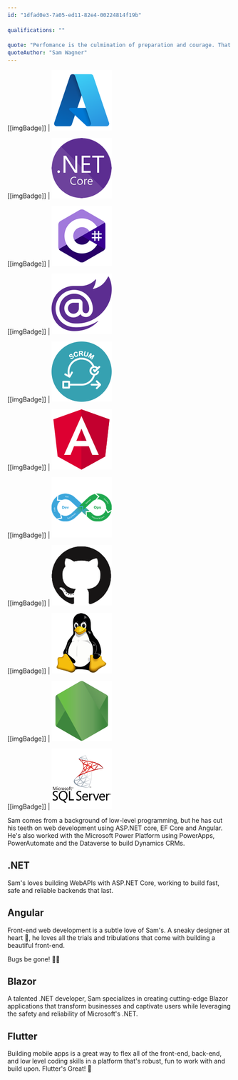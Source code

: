 ```yaml
---
id: "1dfad0e3-7a05-ed11-82e4-00224814f19b"

qualifications: ""

quote: "Perfomance is the culmination of preparation and courage. That is all."
quoteAuthor: "Sam Wagner"
---
```


[[imgBadge]]
| ![Azure](../badges/Business-microsoft-azure.png)

[[imgBadge]]
| ![.NET Core](../badges/Developer-dotnet-core.png)

[[imgBadge]]
| ![C#](../badges/Developer-c-sharp.png)

[[imgBadge]]
| ![Blazor](../badges/Developer-blazor.png)

[[imgBadge]]
| ![Scrum](../badges/Business-scrum.png)

[[imgBadge]]
| ![Angular](../badges/Developer-angular.png)

[[imgBadge]]
| ![DevOps](../badges/Developer-devops.png)

[[imgBadge]]
| ![GitHub](../badges/Developer-github.png)

[[imgBadge]]
| ![Linux](../badges/Developer-linux.png)

[[imgBadge]]
| ![NodeJS](../badges/Developer-node-js.png)

[[imgBadge]]
| ![SQL Server](../badges/Developer-sql-server.png)

Sam comes from a background of low-level programming, but he has cut his teeth on web development using ASP.NET core, EF Core and Angular. He's also worked with the Microsoft Power Platform using PowerApps, PowerAutomate and the Dataverse to build Dynamics CRMs.

## .NET

Sam's loves building WebAPIs with ASP.NET Core, working to build fast, safe and reliable backends that last.

## Angular

Front-end web development is a subtle love of Sam's. A sneaky designer at heart 🦝, he loves all the trials and tribulations that come with building a beautiful front-end.

Bugs be gone! 🐛🔫

## Blazor

A talented .NET developer, Sam specializes in creating cutting-edge Blazor applications that transform businesses and captivate users while leveraging the safety and reliability of Microsoft's .NET.

## Flutter

Building mobile apps is a great way to flex all of the front-end, back-end, and low level coding skills in a platform that's robust, fun to work with and build upon. Flutter's Great! 🦋
